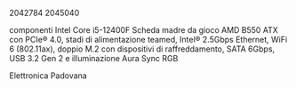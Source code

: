 2042784
2045040

componenti
Intel Core i5-12400F
Scheda madre da gioco AMD B550 ATX con PCIe® 4.0, stadi di alimentazione teamed, Intel® 2.5Gbps Ethernet, WiFi 6 (802.11ax), doppio M.2 con dispositivi di raffreddamento, SATA 6Gbps, USB 3.2 Gen 2 e illuminazione Aura Sync RGB

Elettronica Padovana
